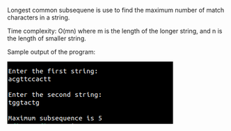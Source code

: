 Longest common subsequene is use to find the maximum number of match characters in a string.

Time complexity: O(mn) where m is the length of the longer string, and n is the length of smaller string.

Sample output of the program:

![Screenshot](lcs_output.png)
